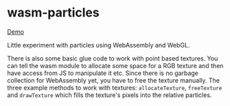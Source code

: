 # wasm-particles

[Demo](https://maierfelix.github.io/wasm-particles/static)

Little experiment with particles using WebAssembly and WebGL.

There is also some basic glue code to work with point based textures. You can tell the wasm module to allocate some space for a RGB texture and then have access from JS to manipulate it etc. Since there is no garbage collection for WebAssembly yet, you have to free the texture manually. The three example methods to work with textures: ``allocateTexture``, ``freeTexture`` and ``drawTexture`` which fills the texture's pixels into the relative particles.

